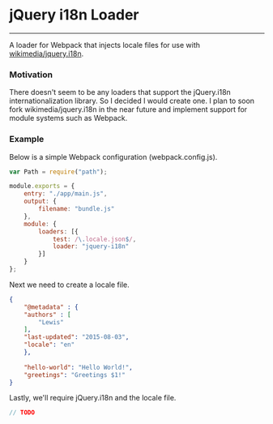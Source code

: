 # jQuery i18n Loader

---

A loader for Webpack that injects locale files for use with [wikimedia/jquery.i18n](https://github.com/wikimedia/jquery.i18n).

### Motivation

There doesn't seem to be any loaders that support the jQuery.i18n internationalization library. So I decided I would create one. I plan to soon fork wikimedia/jquery.i18n in the near future and implement support for module systems such as Webpack.

### Example

Below is a simple Webpack configuration (webpack.config.js).

```javascript
var Path = require("path");

module.exports = {
    entry: "./app/main.js",
    output: {
        filename: "bundle.js"
    },
    module: {
        loaders: [{
            test: /\.locale.json$/,
            loader: "jquery-i18n"
        }]
    }
};
```

Next we need to create a locale file.

```json
{
    "@metadata" : {
	"authors" : [
	    "Lewis"
	],
	"last-updated": "2015-08-03",
	"locale": "en"
    },
    
    "hello-world": "Hello World!",
    "greetings": "Greetings $1!"
}
```

Lastly, we'll require jQuery.i18n and the locale file.

```javascript
// TODO
```
